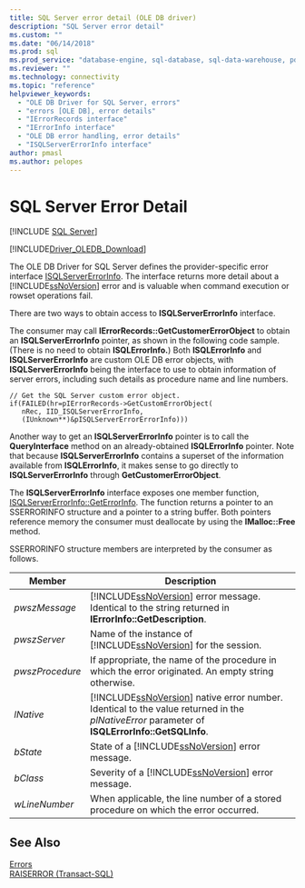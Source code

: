 ```yaml
---
title: SQL Server error detail (OLE DB driver)
description: "SQL Server error detail"
ms.custom: ""
ms.date: "06/14/2018"
ms.prod: sql
ms.prod_service: "database-engine, sql-database, sql-data-warehouse, pdw"
ms.reviewer: ""
ms.technology: connectivity
ms.topic: "reference"
helpviewer_keywords: 
  - "OLE DB Driver for SQL Server, errors"
  - "errors [OLE DB], error details"
  - "IErrorRecords interface"
  - "IErrorInfo interface"
  - "OLE DB error handling, error details"
  - "ISQLServerErrorInfo interface"
author: pmasl
ms.author: pelopes
---
```

# SQL Server Error Detail
[!INCLUDE [SQL Server](../../../includes/applies-to-version/sql-asdb-asdbmi-asa-pdw.md)]

[!INCLUDE[Driver_OLEDB_Download](../../../includes/driver_oledb_download.md)]

  The OLE DB Driver for SQL Server defines the provider-specific error interface [ISQLServerErrorInfo](https://msdn.microsoft.com/library/a8323b5c-686a-4235-a8d2-bda43617b3a1). The interface returns more detail about a [!INCLUDE[ssNoVersion](../../../includes/ssnoversion-md.md)] error and is valuable when command execution or rowset operations fail.  
  
 There are two ways to obtain access to **ISQLServerErrorInfo** interface.  
  
 The consumer may call **IErrorRecords::GetCustomerErrorObject** to obtain an **ISQLServerErrorInfo** pointer, as shown in the following code sample. (There is no need to obtain **ISQLErrorInfo.**) Both **ISQLErrorInfo** and **ISQLServerErrorInfo** are custom OLE DB error objects, with **ISQLServerErrorInfo** being the interface to use to obtain information of server errors, including such details as procedure name and line numbers.  
  
```  
// Get the SQL Server custom error object.  
if(FAILED(hr=pIErrorRecords->GetCustomErrorObject(  
   nRec, IID_ISQLServerErrorInfo,  
   (IUnknown**)&pISQLServerErrorErrorInfo)))  
```  
  
 Another way to get an **ISQLServerErrorInfo** pointer is to call the **QueryInterface** method on an already-obtained **ISQLErrorInfo** pointer. Note that because **ISQLServerErrorInfo** contains a superset of the information available from **ISQLErrorInfo**, it makes sense to go directly to **ISQLServerErrorInfo** through **GetCustomerErrorObject**.  
  
 The **ISQLServerErrorInfo** interface exposes one member function, [ISQLServerErrorInfo::GetErrorInfo](../../oledb/ole-db-interfaces/isqlservererrorinfo-geterrorinfo-ole-db.md). The function returns a pointer to an SSERRORINFO structure and a pointer to a string buffer. Both pointers reference memory the consumer must deallocate by using the **IMalloc::Free** method.  
  
 SSERRORINFO structure members are interpreted by the consumer as follows.  
  
|Member|Description|  
|------------|-----------------|  
|*pwszMessage*|[!INCLUDE[ssNoVersion](../../../includes/ssnoversion-md.md)] error message. Identical to the string returned in **IErrorInfo::GetDescription**.|  
|*pwszServer*|Name of the instance of [!INCLUDE[ssNoVersion](../../../includes/ssnoversion-md.md)] for the session.|  
|*pwszProcedure*|If appropriate, the name of the procedure in which the error originated. An empty string otherwise.|  
|*lNative*|[!INCLUDE[ssNoVersion](../../../includes/ssnoversion-md.md)] native error number. Identical to the value returned in the *plNativeError* parameter of **ISQLErrorInfo::GetSQLInfo**.|  
|*bState*|State of a [!INCLUDE[ssNoVersion](../../../includes/ssnoversion-md.md)] error message.|  
|*bClass*|Severity of a [!INCLUDE[ssNoVersion](../../../includes/ssnoversion-md.md)] error message.|  
|*wLineNumber*|When applicable, the line number of a stored procedure on which the error occurred.|  
  
## See Also  
 [Errors](../../oledb/ole-db-errors/errors.md)   
 [RAISERROR &#40;Transact-SQL&#41;](../../../t-sql/language-elements/raiserror-transact-sql.md)  
  
  
